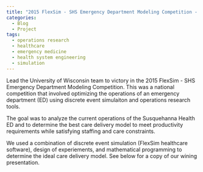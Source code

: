```yaml
---
title: "2015 FlexSim - SHS Emergency Department Modeling Competition - Test 2"
categories:
  - Blog
  - Project
tags:
  - operations research
  - healthcare
  - emergency medicine
  - health system engineering
  - simulation
---
```



Lead the University of Wisconsin team to victory in the 2015 FlexSim - SHS Emergency Department Modeling Competition. This was a national competition that involved optimizing the operations of an emergency department (ED) using discrete event simulaiton and operations research tools.

The goal was to analyze the current operations of the Susquehanna Health ED and to determine the best care delivery model to meet productivity requirements while satisfying staffing and care constraints.

We used a combination of discrete event simulation (FlexSim healthcare software), design of experiements, and mathematical programming to determine the ideal care delivery model. See below for a copy of our wining presentation.

<object data="{{ site.url }}{{ site.baseurl }}/assets/post_assets/2015-01-01-SHS-FlexSim/Public_SHS_Flexim_smaller.pdf" width="500" height="375"></object>
